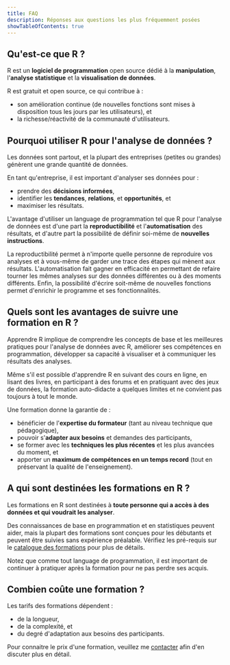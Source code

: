 ```yaml
---
title: FAQ
description: Réponses aux questions les plus fréquemment posées
showTableOfContents: true
---
```


## Qu'est-ce que R ?

R est un **logiciel de programmation** open source dédié à la **manipulation**, l'**analyse statistique** et la **visualisation de données**.

R est gratuit et open source, ce qui contribue à :

- son amélioration continue (de nouvelles fonctions sont mises à disposition tous les jours par les utilisateurs), et
- la richesse/réactivité de la communauté d'utilisateurs.

## Pourquoi utiliser R pour l'analyse de données ?

Les données sont partout, et la plupart des entreprises (petites ou grandes) génèrent une grande quantité de données.

En tant qu'entreprise, il est important d'analyser ses données pour :

- prendre des **décisions informées**,
- identifier les **tendances**, **relations**, et **opportunités**, et
- maximiser les résultats.

L'avantage d'utiliser un language de programmation tel que R pour l'analyse de données est d'une part la **reproductibilité** et l'**automatisation** des résultats, et d'autre part la possibilité de définir soi-même de **nouvelles instructions**.

La reproductibilité permet à n'importe quelle personne de reproduire vos analyses et à vous-même de garder une trace des étapes qui mènent aux résultats. L'automatisation fait gagner en efficacité en permettant de refaire tourner les mêmes analyses sur des données différentes ou à des moments différents. Enfin, la possibilité d'écrire soit-même de nouvelles fonctions permet d'enrichir le programme et ses fonctionnalités.

## Quels sont les avantages de suivre une formation en R ?

Apprendre R implique de comprendre les concepts de base et les meilleures pratiques pour l'analyse de données avec R, améliorer ses compétences en programmation, développer sa capacité à visualiser et à communiquer les résultats des analyses.

Même s'il est possible d'apprendre R en suivant des cours en ligne, en lisant des livres, en participant à des forums et en pratiquant avec des jeux de données, la formation auto-didacte a quelques limites et ne convient pas toujours à tout le monde.

Une formation donne la garantie de :

- bénéficier de l'**expertise du formateur** (tant au niveau technique que pédagogique),
- pouvoir s'**adapter aux besoins** et demandes des participants,
- se former avec les **techniques les plus récentes** et les plus avancées du moment, et
- apporter un **maximum de compétences en un temps record** (tout en préservant la qualité de l'enseignement).

## A qui sont destinées les formations en R ?

Les formations en R sont destinées à **toute personne qui a accès à des données et qui voudrait les analyser**.

Des connaissances de base en programmation et en statistiques peuvent aider, mais la plupart des formations sont conçues pour les débutants et peuvent être suivies sans expérience préalable. Vérifiez les pré-requis sur le [catalogue des formations](/fr/trainings/) pour plus de détails.

Notez que comme tout language de programmation, il est important de continuer à pratiquer après la formation pour ne pas perdre ses acquis.

## Combien coûte une formation ?

Les tarifs des formations dépendent :

- de la longueur,
- de la complexité, et
- du degré d'adaptation aux besoins des participants.

Pour connaitre le prix d'une formation, veuillez me [contacter](/fr/#contact) afin d'en discuter plus en détail.